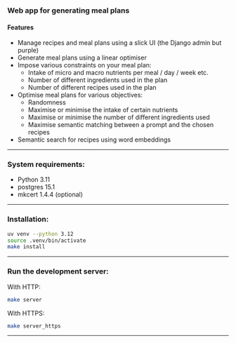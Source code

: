 ### Web app for generating meal plans

#### Features
- Manage recipes and meal plans using a slick UI (the Django admin but purple)
- Generate meal plans using a linear optimiser 
- Impose various constraints on your meal plan:
  - Intake of micro and macro nutrients per meal / day / week etc.
  - Number of different ingredients used in the plan
  - Number of different recipes used in the plan
- Optimise meal plans for various objectives:
  - Randomness
  - Maximise or minimise the intake of certain nutrients
  - Maximise or minimise the number of different ingredients used
  - Maximise semantic matching between a prompt and the chosen recipes
- Semantic search for recipes using word embeddings

---

### System requirements:
- Python 3.11
- postgres 15.1
- mkcert 1.4.4 (optional)

---

### Installation:

```bash
uv venv --python 3.12
source .venv/bin/activate
make install
```

---

### Run the development server:
With HTTP:
```bash
make server
```

With HTTPS:
```bash
make server_https
```

---

